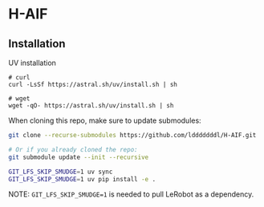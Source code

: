 # H-AIF

## Installation
UV installation
```
# curl
curl -LsSf https://astral.sh/uv/install.sh | sh

# wget  
wget -qO- https://astral.sh/uv/install.sh | sh
```

When cloning this repo, make sure to update submodules:

```bash
git clone --recurse-submodules https://github.com/ldddddddl/H-AIF.git

# Or if you already cloned the repo:
git submodule update --init --recursive
```


```bash
GIT_LFS_SKIP_SMUDGE=1 uv sync
GIT_LFS_SKIP_SMUDGE=1 uv pip install -e .
```

NOTE: `GIT_LFS_SKIP_SMUDGE=1` is needed to pull LeRobot as a dependency.